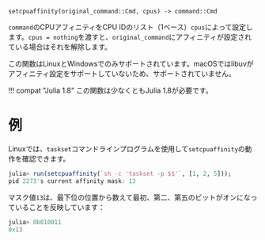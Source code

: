 ```
setcpuaffinity(original_command::Cmd, cpus) -> command::Cmd
```

`command`のCPUアフィニティをCPU IDのリスト（1ベース）`cpus`によって設定します。`cpus = nothing`を渡すと、`original_command`にアフィニティが設定されている場合はそれを解除します。

この関数はLinuxとWindowsでのみサポートされています。macOSではlibuvがアフィニティ設定をサポートしていないため、サポートされていません。

!!! compat "Julia 1.8"
    この関数は少なくともJulia 1.8が必要です。


# 例

Linuxでは、`taskset`コマンドラインプログラムを使用して`setcpuaffinity`の動作を確認できます。

```julia
julia> run(setcpuaffinity(`sh -c 'taskset -p $$'`, [1, 2, 5]));
pid 2273's current affinity mask: 13
```

マスク値`13`は、最下位の位置から数えて最初、第二、第五のビットがオンになっていることを反映しています：

```julia
julia> 0b010011
0x13
```
